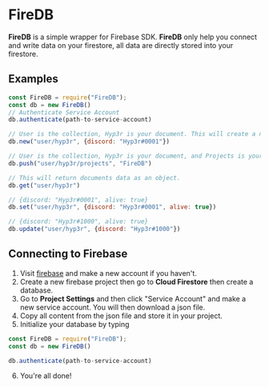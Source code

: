 # FireDB
**FireDB** is a simple wrapper for Firebase SDK. **FireDB** only help you connect and write data on your firestore, all data are directly stored into your firestore.

## Examples
```javascript
const FireDB = require("FireDB");
const db = new FireDB()
// Authenticate Service Account
db.authenticate(path-to-service-account)

// User is the collection, Hyp3r is your document. This will create a new collection.
db.new("user/hyp3r", {discord: "Hyp3r#0001"})

// User is the collection, Hyp3r is your document, and Projects is your array. This will push "FireDB" in "projects" array.
db.push("user/hyp3r/projects", "FireDB")

// This will return documents data as an object.
db.get("user/hyp3r")

// {discord: "Hyp3r#0001", alive: true}
db.set("user/hyp3r", {discord: "Hyp3r#0001", alive: true})

// {discord: "Hyp3r#1000", alive: true}
db.update("user/hyp3r", {discord: "Hyp3r#1000"})
```

## Connecting to Firebase
1. Visit [firebase](https://firebase.google.com) and make a new account if you haven't.
2. Create a new firebase project then go to **Cloud Firestore** then create a database.
3. Go to **Project Settings** and then click "Service Account" and make a new service account. You will then download a json file.
4. Copy all content from the json file and store it in your project.
5. Initialize your database by typing 
```javascript
const FireDB = require("FireDB");
const db = new FireDB()

db.authenticate(path-to-service-account)
```
6. You're all done!
